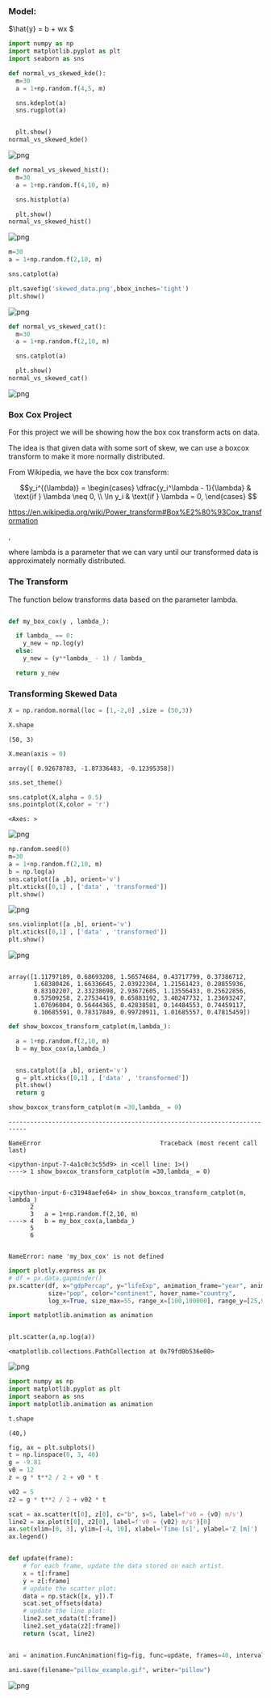 ### Model:

$\hat{y} = b + wx $


```python
import numpy as np
import matplotlib.pyplot as plt
import seaborn as sns
```


```python
def normal_vs_skewed_kde():
  m=30
  a = 1+np.random.f(4,5, m)

  sns.kdeplot(a)
  sns.rugplot(a)


  plt.show()
normal_vs_skewed_kde()
```


    
![png](output_2_0.png)
    



```python
def normal_vs_skewed_hist():
  m=30
  a = 1+np.random.f(4,10, m)

  sns.histplot(a)

  plt.show()
normal_vs_skewed_hist()
```


    
![png](output_3_0.png)
    



```python
m=30
a = 1+np.random.f(2,10, m)

sns.catplot(a)

plt.savefig('skewed_data.png',bbox_inches='tight')
plt.show()
```


    
![png](output_4_0.png)
    



```python
def normal_vs_skewed_cat():
  m=30
  a = 1+np.random.f(2,10, m)

  sns.catplot(a)

  plt.show()
normal_vs_skewed_cat()

```


    
![png](output_5_0.png)
    


### Box Cox Project

For this project we will be showing how the box cox transform acts on data.

The idea is that given data with some sort of skew, we can use a boxcox transform to make it more normally distributed.

From Wikipedia, we have the box cox transform:

$$y_i^{(\lambda)} =
\begin{cases}
 \dfrac{y_i^\lambda - 1}{\lambda} & \text{if } \lambda \neq 0, \\
 \ln y_i & \text{if } \lambda = 0,
\end{cases}
$$


https://en.wikipedia.org/wiki/Power_transform#Box%E2%80%93Cox_transformation

,

where lambda is a parameter that we can vary until our transformed data is approximately normally distributed.

### The Transform

The function below transforms data based on the parameter lambda.


```python

```


```python
def my_box_cox(y , lambda_):

  if lambda_ == 0:
    y_new = np.log(y)
  else:
    y_new = (y**lambda_ - 1) / lambda_

  return y_new
```

### Transforming Skewed Data


```python
X = np.random.normal(loc = [1,-2,0] ,size = (50,3))
```


```python
X.shape
```




    (50, 3)




```python
X.mean(axis = 0)
```




    array([ 0.92678783, -1.87336483, -0.12395358])




```python
sns.set_theme()

```


```python
sns.catplot(X,alpha = 0.5)
sns.pointplot(X,color = 'r')

```




    <Axes: >




    
![png](output_16_1.png)
    



```python
np.random.seed(0)
m=30
a = 1+np.random.f(2,10, m)
b = np.log(a)
sns.catplot([a ,b], orient='v')
plt.xticks([0,1] , ['data' , 'transformed'])
plt.show()
```


    
![png](output_17_0.png)
    



```python
sns.violinplot([a ,b], orient='v')
plt.xticks([0,1] , ['data' , 'transformed'])
plt.show()
```


    
![png](output_18_0.png)
    



```python

```




    array([1.11797189, 0.68693208, 1.56574684, 0.43717799, 0.37386712,
           1.68380426, 1.66336645, 2.03922304, 1.21561423, 0.28855936,
           0.83102207, 2.33238698, 2.93672605, 1.13556433, 0.25622856,
           0.57509258, 2.27534419, 0.65883192, 3.40247732, 1.23693247,
           1.07696004, 0.56444365, 0.42838581, 0.14484553, 0.74459117,
           0.10685591, 0.78317849, 0.99720911, 1.01685557, 0.47815459])




```python
def show_boxcox_transform_catplot(m,lambda_):

  a = 1+np.random.f(2,10, m)
  b = my_box_cox(a,lambda_)


  sns.catplot([a ,b], orient='v')
  g = plt.xticks([0,1] , ['data' , 'transformed'])
  plt.show()
  return g
```


```python
show_boxcox_transform_catplot(m =30,lambda_ = 0)
```


    ---------------------------------------------------------------------------

    NameError                                 Traceback (most recent call last)

    <ipython-input-7-4a1c0c3c55d9> in <cell line: 1>()
    ----> 1 show_boxcox_transform_catplot(m =30,lambda_ = 0)
    

    <ipython-input-6-c31948aefe64> in show_boxcox_transform_catplot(m, lambda_)
          2 
          3   a = 1+np.random.f(2,10, m)
    ----> 4   b = my_box_cox(a,lambda_)
          5 
          6 


    NameError: name 'my_box_cox' is not defined



```python
import plotly.express as px
# df = px.data.gapminder()
px.scatter(df, x="gdpPercap", y="lifeExp", animation_frame="year", animation_group="country",
           size="pop", color="continent", hover_name="country",
           log_x=True, size_max=55, range_x=[100,100000], range_y=[25,90])
```


```python
import matplotlib.animation as animation
```


```python

```


```python
plt.scatter(a,np.log(a))
```




    <matplotlib.collections.PathCollection at 0x79fd0b536e00>




    
![png](output_25_1.png)
    



```python
import numpy as np
import matplotlib.pyplot as plt
import seaborn as sns
import matplotlib.animation as animation
```


```python
t.shape
```




    (40,)




```python
fig, ax = plt.subplots()
t = np.linspace(0, 3, 40)
g = -9.81
v0 = 12
z = g * t**2 / 2 + v0 * t

v02 = 5
z2 = g * t**2 / 2 + v02 * t

scat = ax.scatter(t[0], z[0], c="b", s=5, label=f'v0 = {v0} m/s')
line2 = ax.plot(t[0], z2[0], label=f'v0 = {v02} m/s')[0]
ax.set(xlim=[0, 3], ylim=[-4, 10], xlabel='Time [s]', ylabel='Z [m]')
ax.legend()


def update(frame):
    # for each frame, update the data stored on each artist.
    x = t[:frame]
    y = z[:frame]
    # update the scatter plot:
    data = np.stack([x, y]).T
    scat.set_offsets(data)
    # update the line plot:
    line2.set_xdata(t[:frame])
    line2.set_ydata(z2[:frame])
    return (scat, line2)


ani = animation.FuncAnimation(fig=fig, func=update, frames=40, interval=30)

ani.save(filename="pillow_example.gif", writer="pillow")

```


    
![png](output_28_0.png)
    

